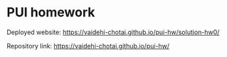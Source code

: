 # PUI homework

Deployed website: https://vaidehi-chotai.github.io/pui-hw/solution-hw0/

Repository link: https://vaidehi-chotai.github.io/pui-hw/


